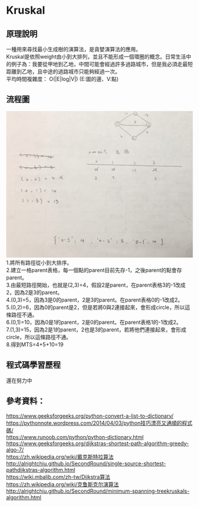 # Kruskal   
## 原理說明   
一種用來尋找最小生成樹的演算法，是貪婪演算法的應用。    
Kruskal是依照weight由小到大排列，並且不能形成一個環圈的概念。日常生活中的例子為：我要從甲地到乙地，中間可能會經過許多過路城市，但是我必須走最短距離到乙地，且中途的過路城市只能夠經過一次。        
平均時間複雜度： O(|E|log|V|) (E:圖的邊、V:點)
## 流程圖            
![MST_picture](https://github.com/yenchungLin/study/blob/master/資料結構與演算法/picture/MST_picture.jpg)   
1.將所有路徑從小到大排序。    
2.建立一格parent表格，每一個點的parent目前先存-1，之後parent的點會存parent。    
3.由最短路徑開始，也就是(2,3)=4，假設2是parent，在parent表格3的-1改成2，因為2是3的parent。     
4.(0,3)=5，因為3是0的parent，2是3的parent。在parent表格0的-1改成2。    
5.(0,2)=6，因為0的parent是2，但是若將0與2連接起來，會形成circle，所以這條路徑不通。     
6.(0,1)=10，因為0是1的parent，2是0的parent。在parent表格1的-1改成2。    
7.(1,3)=15，因為2是1的parent，2也是3的parent，若將他們連接起來，會形成circle，所以這條路徑不通。     
8.得到MTS=4+5+10=19   
## 程式碼學習歷程           
還在努力中
## 參考資料：     
https://www.geeksforgeeks.org/python-convert-a-list-to-dictionary/     
https://pythonnote.wordpress.com/2014/04/03/python技巧漂亮又通順的程式碼/      
https://www.runoob.com/python/python-dictionary.html        
https://www.geeksforgeeks.org/dijkstras-shortest-path-algorithm-greedy-algo-7/      
https://zh.wikipedia.org/wiki/戴克斯特拉算法     
http://alrightchiu.github.io/SecondRound/single-source-shortest-pathdijkstras-algorithm.html     
https://wiki.mbalib.com/zh-tw/Dijkstra算法       
https://zh.wikipedia.org/wiki/克鲁斯克尔演算法         
http://alrightchiu.github.io/SecondRound/minimum-spanning-treekruskals-algorithm.html     
